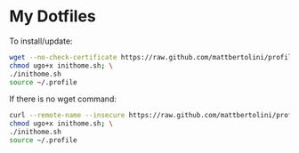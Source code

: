 # My Dotfiles

To install/update:

```sh
wget --no-check-certificate https://raw.github.com/mattbertolini/profilesettings/master/inithome.sh; \
chmod ugo+x inithome.sh; \
./inithome.sh
source ~/.profile
```

If there is no wget command:

```sh
curl --remote-name --insecure https://raw.github.com/mattbertolini/profilesettings/master/inithome.sh; \
chmod ugo+x inithome.sh; \
./inithome.sh
source ~/.profile
```
